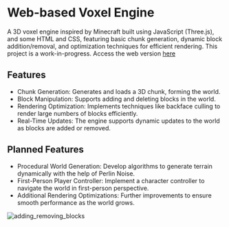 # Web-based Voxel Engine

A 3D voxel engine inspired by Minecraft built using JavaScript (Three.js), and some HTML and CSS, featuring basic chunk generation, dynamic block addition/removal, and optimization techniques for efficient rendering. This project is a work-in-progress. Access the web version [here](https://nish-original.github.io/voxel-engine/)

## Features
- Chunk Generation: Generates and loads a 3D chunk, forming the world.
- Block Manipulation: Supports adding and deleting blocks in the world.
- Rendering Optimization: Implements techniques like backface culling to render large numbers of blocks efficiently.
- Real-Time Updates: The engine supports dynamic updates to the world as blocks are added or removed.

## Planned Features
- Procedural World Generation: Develop algorithms to generate terrain dynamically with the help of Perlin Noise.
- First-Person Player Controller: Implement a character controller to navigate the world in first-person perspective.
- Additional Rendering Optimizations: Further improvements to ensure smooth performance as the world grows.




![adding_removing_blocks](https://github.com/user-attachments/assets/ed69b7a2-30d3-47e4-b84d-7b4d3864101f)
